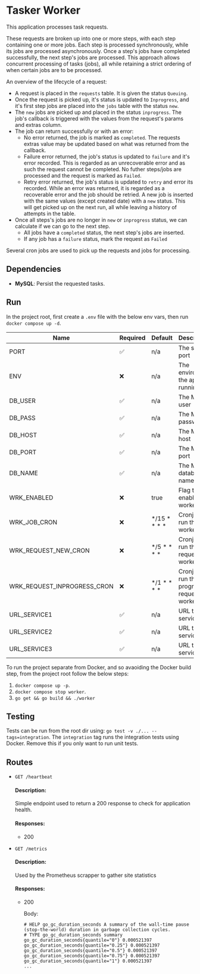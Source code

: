 # Tasker Worker
This application processes task requests.

These requests are broken up into one or more steps, with each step containing one or more jobs. Each step is processed synchronously, while its jobs are processed asynchronously. Once a step's jobs have completed successfully, the next step's jobs are processed. This approach allows concurrent processing of tasks (jobs), all while retaining a strict ordering of when certain jobs are to be processed.

An overview of the lifecycle of a request:
   * A request is placed in the `requests` table. It is given the status `Queuing`.
   * Once the request is picked up, it's status is updated to `Inprogress`, and it's first step jobs are placed into the `jobs` table with the status `new`.
   * The `new` jobs are picked up and placed in the status `inprogress`. The job's callback is triggered with the values from the request's params and extras column.
   * The job can return successfully or with an error:
      * No error returned, the job is marked as `completed`. The requests extras value may be updated based on what was returned from the callback.
      * Failure error returned, the job's status is updated to `failure` and it's error recorded. This is regarded as an unrecoverable error and as such the request cannot be completed. No futher steps/jobs are processed and the request is marked as `Failed`.
      * Retry error returned, the job's status is updated to `retry` and error its recorded. While an error was returned, it is regarded as a recoverable error and the job should be retried. A new job is inserted with the same values (except created date) with a `new` status. This will get picked up on the next run, all while leaving a history of attempts in the table.
   * Once all steps's jobs are no longer in `new` or `inprogress` status, we can calculate if we can go to the next step.
      * All jobs have a `completed` status, the next step's jobs are inserted.
      * If any job has a `failure` status, mark the request as `Failed`

Several cron jobs are used to pick up the requests and jobs for processing.

## Dependencies
   * **MySQL**: Persist the requested tasks.

## Run

In the project root, first create a `.env` file with the below env vars, then run `docker compose up -d`.

| Name                        | Required           | Default      | Description                                    |
| --------------------------- | ------------------ | ------------ | ---------------------------------------------- |
| PORT                        | :white_check_mark: | n/a          | The server port                                |
| ENV                         | :x:                | n/a          | The enviroment the app is running in           |
| DB_USER                     | :white_check_mark: | n/a          | The MySQL user                                 |
| DB_PASS                     | :white_check_mark: | n/a          | The MySQL password                             |
| DB_HOST                     | :white_check_mark: | n/a          | The MySQL host                                 |
| DB_PORT                     | :white_check_mark: | n/a          | The MySQL port                                 |
| DB_NAME                     | :white_check_mark: | n/a          | The MySQL database name                        |
| WRK_ENABLED                 | :x:                | true         | Flag to enable the workers                     |
| WRK_JOB_CRON                | :x:                | */15 * * * * | Cronjob to run the job worker                  |
| WRK_REQUEST_NEW_CRON        | :x:                | */5 * * * *  | Cronjob to run the new requests worker         |
| WRK_REQUEST_INPROGRESS_CRON | :x:                | */1 * * * *  | Cronjob to run the in-progress requests worker |
| URL_SERVICE1                | :white_check_mark: | n/a          | URL to service 1                               |
| URL_SERVICE2                | :white_check_mark: | n/a          | URL to service 2                               |
| URL_SERVICE3                | :white_check_mark: | n/a          | URL to service 3                               |



To run the project separate from Docker, and so avaoiding the Docker build step, from the project root follow the below steps:
   1. `docker compose up -p`.
   2. `docker compose stop worker`.
   3. `go get && go build && ./worker`

## Testing
Tests can be run from the root dir using: `go test -v ./... --tags=integration`. The `integration` tag runs the integration tests using Docker. Remove this if you only want to run unit tests.

## Routes
   * `GET /heartbeat`

     #### Description:

     Simple endpoint used to return a 200 response to check for application health.

     #### Responses:
     * 200

   * `GET /metrics`

     #### Description:

     Used by the Prometheus scrapper to gather site statistics

     #### Responses:
     * 200

        Body:
        ```
       # HELP go_gc_duration_seconds A summary of the wall-time pause (stop-the-world) duration in garbage collection cycles.
       # TYPE go_gc_duration_seconds summary
       go_gc_duration_seconds{quantile="0"} 0.000521397
       go_gc_duration_seconds{quantile="0.25"} 0.000521397
       go_gc_duration_seconds{quantile="0.5"} 0.000521397
       go_gc_duration_seconds{quantile="0.75"} 0.000521397
       go_gc_duration_seconds{quantile="1"} 0.000521397
       ...
       ```